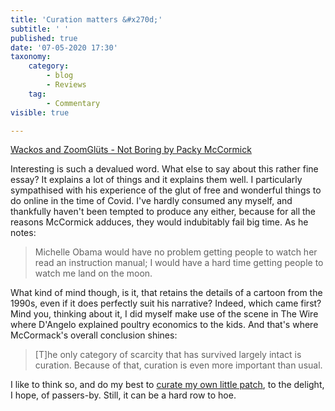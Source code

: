```yaml
---
title: 'Curation matters &#x270d;'
subtitle: ' '
published: true
date: '07-05-2020 17:30'
taxonomy:
    category:
        - blog
        - Reviews
    tag:
        - Commentary
visible: true

---
```


[Wackos and ZoomGlüts - Not Boring by Packy McCormick](https://notboring.substack.com/p/wackos-and-zoomglts)

Interesting is such a devalued word. What else to say about this rather fine essay? It explains a lot of things and it explains them well. I particularly sympathised with his experience of the glut of free and wonderful things to do online in the time of Covid. I've hardly consumed any myself, and thankfully haven't been tempted to produce any either, because for all the reasons McCormick adduces, they would indubitably fail big time. As he notes:

> Michelle Obama would have no problem getting people to watch her read an instruction manual; I would have a hard time getting people to watch me land on the moon. 

What kind of mind though, is it, that retains the details of a cartoon from the 1990s, even if it does perfectly suit his narrative? Indeed, which came first? Mind you, thinking about it, I did myself make use of the scene in The Wire where D'Angelo explained poultry economics to the kids. And that's where McCormack's overall conclusion shines:

> [T]he only category of scarcity that has survived largely intact is curation. Because of that, curation is even more important than usual. 

I like to think so, and do my best to [curate my own little patch](https://buttondown.email/jeremycherfas), to the delight, I hope, of passers-by. Still, it can be a hard row to hoe.
